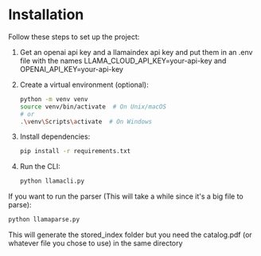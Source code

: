 # Installation

Follow these steps to set up the project:

1. Get an openai api key and a llamaindex api key and put them in an .env file with the names LLAMA_CLOUD_API_KEY=your-api-key and OPENAI_API_KEY=your-api-key

2. Create a virtual environment (optional):

   ```bash
   python -m venv venv
   source venv/bin/activate  # On Unix/macOS
   # or
   .\venv\Scripts\activate  # On Windows
   ```

3. Install dependencies:

   ```bash
   pip install -r requirements.txt
   ```

4. Run the CLI:
   ```bash
   python llamacli.py
   ```

If you want to run the parser (This will take a while since it's a big file to parse):

```bash
python llamaparse.py
```

This will generate the stored_index folder but you need the catalog.pdf (or whatever file you chose to use) in the same directory
